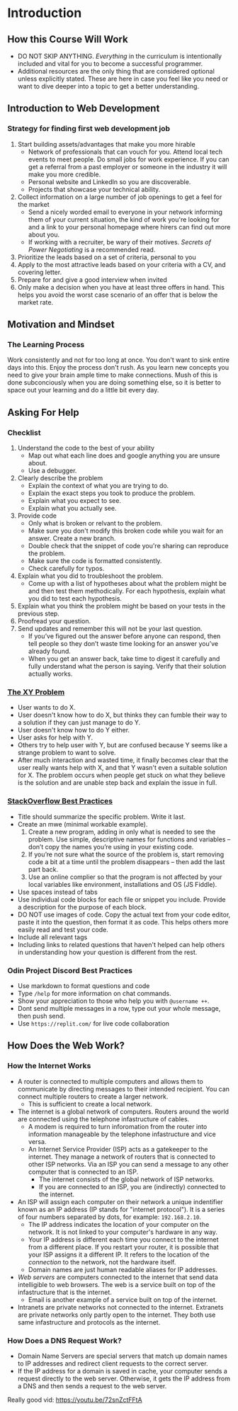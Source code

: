 # Introduction

## How this Course Will Work

- DO NOT SKIP ANYTHING. _Everything_ in the curriculum is intentionally included and vital for you to become a successful programmer.
- Additional resources are the only thing that are considered optional unless explicitly stated. These are here in case you feel like you need or want to dive deeper into a topic to get a better understanding.

## Introduction to Web Development

### Strategy for finding first web development job

1. Start building assets/advantages that make you more hirable
   - Network of professionals that can vouch for you. Attend local tech events to meet people. Do small jobs for work experience. If you can get a referral from a past employer or someone in the industry it will make you more credible.
   - Personal website and LinkedIn so you are discoverable.
   - Projects that showcase your technical ability.
2. Collect information on a large number of job openings to get a feel for the market
   - Send a nicely worded email to everyone in your network informing them of your current situation, the kind of work you're looking for and a link to your personal homepage where hirers can find out more about you.
   - If working with a recruiter, be wary of their motives. _Secrets of Power Negotiating_ is a recommended read.
3. Prioritize the leads based on a set of criteria, personal to you
4. Apply to the most attractive leads based on your criteria with a CV, and covering letter.
5. Prepare for and give a good interview when invited
6. Only make a decision when you have at least three offers in hand. This helps you avoid the worst case scenario of an offer that is below the market rate.

## Motivation and Mindset

### The Learning Process

Work consistently and not for too long at once. You don't want to sink entire days into this. Enjoy the process don't rush. As you learn new concepts you need to give your brain ample time to make connections. Mush of this is done subconciously when you are doing something else, so it is better to space out your learning and do a little bit every day.

## Asking For Help

### Checklist

1. Understand the code to the best of your ability
   - Map out what each line does and google anything you are unsure about.
   - Use a debugger.
2. Clearly describe the problem
   - Explain the context of what you are trying to do.
   - Explain the exact steps you took to produce the problem.
   - Explain what you expect to see.
   - Explain what you actually see.
3. Provide code
   - Only what is broken or relvant to the problem.
   - Make sure you don't modify this broken code while you wait for an answer. Create a new branch.
   - Double check that the snippet of code you're sharing can reproduce the problem.
   - Make sure the code is formatted consistently.
   - Check carefully for typos.
4. Explain what you did to troubleshoot the problem.
   - Come up with a list of hypotheses about what the problem might be and then test them methodically. For each hypothesis, explain what you did to test each hypothesis.
5. Explain what you think the problem might be based on your tests in the previous step.
6. Proofread your question.
7. Send updates and remember this will not be your last question.
   - If you’ve figured out the answer before anyone can respond, then tell people so they don’t waste time looking for an answer you’ve already found.
   - When you get an answer back, take time to digest it carefully and fully understand what the person is saying. Verify that their solution actually works.

### [The XY Problem](https://xyproblem.info/)

- User wants to do X.
- User doesn't know how to do X, but thinks they can fumble their way to a solution if they can just manage to do Y.
- User doesn't know how to do Y either.
- User asks for help with Y.
- Others try to help user with Y, but are confused because Y seems like a strange problem to want to solve.
- After much interaction and wasted time, it finally becomes clear that the user really wants help with X, and that Y wasn't even a suitable solution for X.
  The problem occurs when people get stuck on what they believe is the solution and are unable step back and explain the issue in full.

### [StackOverflow Best Practices](https://stackoverflow.com/help/how-to-ask)

- Title should summarize the specific problem. Write it last.
- Create an mwe (minimal workable example).
  1. Create a new program, adding in only what is needed to see the problem. Use simple, descriptive names for functions and variables – don’t copy the names you’re using in your existing code.
  2. If you’re not sure what the source of the problem is, start removing code a bit at a time until the problem disappears – then add the last part back.
  3. Use an online complier so that the program is not affected by your local variables like environment, installations and OS (JS Fiddle).
- Use spaces instead of tabs
- Use individual code blocks for each file or snippet you include. Provide a description for the purpose of each block.
- DO NOT use images of code. Copy the actual text from your code editor, paste it into the question, then format it as code. This helps others more easily read and test your code.
- Include all relevant tags
- Including links to related questions that haven't helped can help others in understanding how your question is different from the rest.

### Odin Project Discord Best Practices

- Use markdown to format questions and code
- Type `/help` for more information on chat commands.
- Show your appreciation to those who help you with `@username ++`.
- Dont send multiple messages in a row, type out your whole message, then push send.
- Use `https://replit.com/` for live code collaboration

## How Does the Web Work?

### How the Internet Works
- A router is connected to multiple computers and allows them to communicate by directing messages to their intended recipient. You can connect multiple routers to create a larger network.
  - This is sufficient to create a local network.
- The internet is a global network of computers. Routers around the world are connected using the telephone infastructure of cables.
  - A modem is required to turn inforomation from the router into information manageable by the telephone infastructure and vice versa.
  - An Internet Service Provider (ISP) acts as a gatekeeper to the internet. They manage a network of routers that is connected to other ISP networks. Via an ISP you can send a message to any other computer that is connected to an ISP.
    - The internet consists of the global network of ISP networks.
    - If you are connected to an ISP, you are (indirectly) connected to the internet.
- An ISP will assign each computer on their network a unique indentifier known as an IP address (IP stands for "internet protocol"). It is a series of four numbers separated by dots, for example: `192.168.2.10`.
  - The IP address indicates the location of your computer on the network. It is not linked to your computer's hardware in any way.
  - Your IP address is different each time you connect to the internet from a different place. If you restart your router, it is possible that your ISP assigns it a different IP. It refers to the location of the _connection_ to the network, not the hardware itself.
  - Domain names are just human readable aliases for IP addresses.
- _Web servers_ are computers connected to the internet that send data intelligible to web browsers. The web is a service built on top of the infastructure that is the internet.
  - Email is another example of a service built on top of the internet.
- Intranets are private networks not connected to the internet. Extranets are private networks only partly open to the internet. They both use same infastructure and protocols as the internet.

### How Does a DNS Request Work?
- Domain Name Servers are special servers that match up domain names to IP addresses and redirect client requests to the correct server.
- If the IP address for a domain is saved in cache, your computer sends a request directly to the web server. Otherwise, it gets the IP address from a DNS and then sends a request to the web server.

Really good vid: https://youtu.be/72snZctFFtA